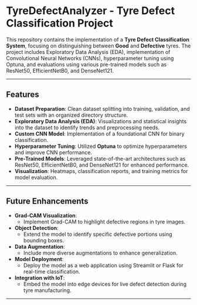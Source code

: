 # TyreDefectAnalyzer - Tyre Defect Classification Project

This repository contains the implementation of a **Tyre Defect Classification System**, focusing on distinguishing between **Good** and **Defective** tyres. The project includes Exploratory Data Analysis (EDA), implementation of Convolutional Neural Networks (CNNs), hyperparameter tuning using Optuna, and evaluations using various pre-trained models such as ResNet50, EfficientNetB0, and DenseNet121.

---

## Features

- **Dataset Preparation**: Clean dataset splitting into training, validation, and test sets with an organized directory structure.
- **Exploratory Data Analysis (EDA)**: Visualizations and statistical insights into the dataset to identify trends and preprocessing needs.
- **Custom CNN Model**: Implementation of a foundational CNN for binary classification.
- **Hyperparameter Tuning**: Utilized **Optuna** to optimize hyperparameters and improve CNN performance.
- **Pre-Trained Models**: Leveraged state-of-the-art architectures such as ResNet50, EfficientNetB0, and DenseNet121 for enhanced performance.
- **Visualization**: Heatmaps, classification reports, and training metrics for model evaluation.

---


## Future Enhancements

- **Grad-CAM Visualization**:
  - Implement Grad-CAM to highlight defective regions in tyre images.
- **Object Detection**:
  - Extend the model to identify specific defective portions using bounding boxes.
- **Data Augmentation**:
  - Include more diverse augmentations to enhance generalization.
- **Model Deployment**:
  - Deploy the model as a web application using Streamlit or Flask for real-time classification.
- **Integration with IoT**:
  - Embed the model into edge devices for live defect detection during tyre manufacturing.

---


